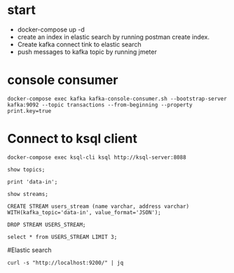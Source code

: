 # start
 - docker-compose up -d
 - create an index in elastic search by running postman create index.
 - Create kafka connect tink to elastic search
 - push messages to kafka topic by running jmeter


# console consumer
```
docker-compose exec kafka kafka-console-consumer.sh --bootstrap-server kafka:9092 --topic transactions --from-beginning --property print.key=true

```

# Connect to ksql client 
```
docker-compose exec ksql-cli ksql http://ksql-server:8088

show topics;

print 'data-in';

show streams;

CREATE STREAM users_stream (name varchar, address varchar) WITH(kafka_topic='data-in', value_format='JSON');

DROP STREAM USERS_STREAM;

select * from USERS_STREAM LIMIT 3;
```
#Elastic search

```
curl -s "http://localhost:9200/" | jq

```
